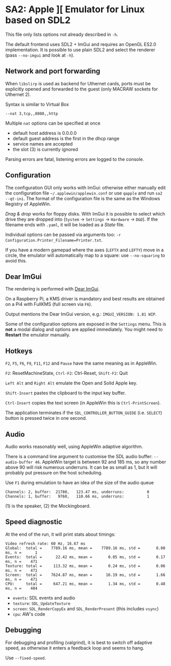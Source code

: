 # SA2: Apple ][ Emulator for Linux based on SDL2

This file only lists options not already described in ``-h``.

The default frontend uses SDL2 + ImGui and requires an OpenGL ES2.0 implementation. It is possible to use plain SDL2 and select the renderer (pass ``--no-imgui`` and look at ``-h``).

## Network and port forwarding

When `libslirp` is used as backend for Uthernet cards, ports must be explicitly opened and forwarded to the guest (only MACRAW sockets for Uthernet 2).

Syntax is similar to Virtual Box
```
--nat 3,tcp,,8080,,http
```
Multiple `nat` options can be specified at once

- default host address is 0.0.0.0
- default guest address is the first in the dhcp range
- service names are accepted
- the slot (3) is currently ignored

Parsing errors are fatal, listening errors are logged to the console.

## Configuration

The configuration GUI only works with ImGui: otherwise either manually edit the configuration file ``~/.applewin/applewin.conf`` or use ``qapple`` and run ``sa2 --qt-ini``.
The format of the configuration file is the same as the Windows Registry of AppleWin.

*Drag & drop* works for floppy disks. With ImGui it is possible to select which drive they are dropped into (`System` -> `Settings` -> `Hardware` -> `D&D`).
If the filename ends with `.yaml`, it will be loaded as a *State* file.

Individual options can be passed via arguments too: ``-r Configuration.Printer_Filename=Printer.txt``.

If you have a modern gamepad where the axes (``LEFTX`` and ``LEFTY``) move in a circle, the emulator will automatically map to a square: use ``--no-squaring`` to avoid this.

## Dear ImGui

The rendering is performed with [Dear ImGui](https://github.com/ocornut/imgui).

On a Raspberry Pi, a KMS driver is mandatory and best results are obtained on a Pi4 with FullKMS (full screen via ``F6``).

Output mentions the Dear ImGui version, e.g.: ``IMGUI_VERSION: 1.81 WIP``.

Some of the configuration options are exposed in the ``Settings`` menu. This is **not** a modal dialog and options are applied immediately. You might need to **Restart** the emulator manually.

## Hotkeys

``F2``, ``F5``, ``F6``, ``F9``, ``F11``, ``F12`` and ``Pause``  have the same meaning as in AppleWin.

``F2``: ResetMachineState, `Ctrl-F2`: Ctrl-Reset, `Shift-F2`: Quit

``Left Alt`` and ``Right Alt`` emulate the Open and Solid Apple key.

``Shift-Insert`` pastes the clipboard to the input key buffer.

``Ctrl-Insert`` copies the text screen (in AppleWin this is ``Ctrl-PrintScreen``).

The application terminates if the `SDL_CONTROLLER_BUTTON_GUIDE` (i.e. `SELECT`) button is pressed twice in one second.

## Audio

Audio works reasonably well, using AppleWin adaptive algorithm.

There is a command line argument to customise the SDL audio buffer: ``--audio-buffer 46``.
AppleWin target is between 92 and 185 ms, so any number above 90 will risk numerous underruns. It can be as small as 1, but it will probably put pressure on the host scheduling.

Use ``F1`` during emulation to have an idea of the size of the audio queue

```
Channels: 2, buffer:  21780,   123.47 ms, underruns:          0
Channels: 1, buffer:   9760,   110.66 ms, underruns:          1
```
(1) is the speaker, (2) the Mockingboard.

## Speed diagnostic

At the end of the run, it will print stats about timings:
```
Video refresh rate: 60 Hz, 16.67 ms
Global:  total =    7789.16 ms, mean =    7789.16 ms, std =       0.00 ms, n =      1
Events:  total =      22.42 ms, mean =       0.05 ms, std =       0.17 ms, n =    471
Texture: total =     113.32 ms, mean =       0.24 ms, std =       0.06 ms, n =    471
Screen:  total =    7624.87 ms, mean =      16.19 ms, std =       1.66 ms, n =    471
CPU:     total =     647.21 ms, mean =       1.34 ms, std =       0.48 ms, n =    484
```

- ``events``: SDL events and audio
- ``texture``: ``SDL_UpdateTexture``
- ``screen``: ``SDL_RenderCopyEx`` and ``SDL_RenderPresent`` (this includes ``vsync``)
- ``cpu``: AW's code

## Debugging

For debugging and profiling (valgrind), it is best to switch off adaptive speed, as otherwise it enters a feedback loop and seems to hang.

Use ``--fixed-speed``.
